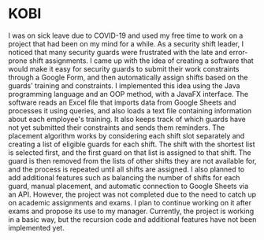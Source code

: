 # KOBI
I was on sick leave due to COVID-19 and used my free time to work on a project that had been on my mind for a while. As a security shift leader, I noticed that many security guards were frustrated with the late and error-prone shift assignments.
I came up with the idea of creating a software that would make it easy for security guards to submit their work constraints through a Google Form, and then automatically assign shifts based on the guards' training and constraints.
I implemented this idea using the Java programming language and an OOP method, with a JavaFX interface. The software reads an Excel file that imports data from Google Sheets and processes it using queries, and also loads a text file containing information about each employee's training.
It also keeps track of which guards have not yet submitted their constraints and sends them reminders. The placement algorithm works by considering each shift slot separately and creating a list of eligible guards for each shift. The shift with the shortest list is selected first, and the first guard on that list is assigned to that shift. The guard is then removed from the lists of other shifts they are not available for, and the process is repeated until all shifts are assigned. 
I also planned to add additional features such as balancing the number of shifts for each guard, manual placement, and automatic connection to Google Sheets via an API. However, the project was not completed due to the need to catch up on academic assignments and exams. I plan to continue working on it after exams and propose its use to my manager. 
Currently, the project is working in a basic way, but the recursion code and additional features have not been implemented yet.
